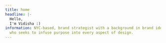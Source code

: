 ```yaml
---
title: home
headline: |-
  Hello,
  I'm Vidisha :)
information: NYC-based, brand strategist with a background in brand identities
  who seeks to infuse purpose into every aspect of design.
---
```

